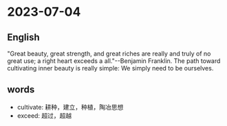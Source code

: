 # 2023-07-04

## English
"Great beauty, great strength, and great
riches are really and truly of no great use;
a right heart exceeds a all."--Benjamin
Franklin. The path toward cultivating
inner beauty is really simple: We simply
need to be ourselves.

## words
* cultivate: 耕种，建立，种植，陶冶思想
* exceed: 超过，超越
